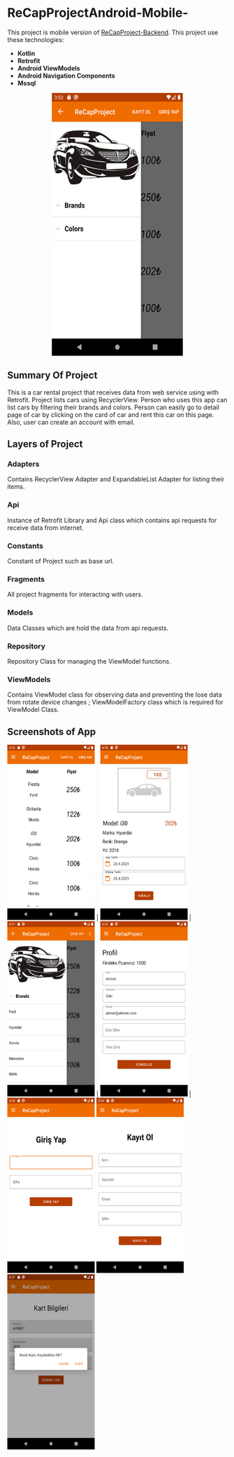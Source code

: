 # ReCapProjectAndroid-Mobile-
This project is mobile version of [ReCapProject-Backend](https://github.com/VonHumbolt/ReCapProject). This project use these technologies:
- **Kotlin**
- **Retrofit**
- **Android ViewModels**
- **Android Navigation Components**
- **Mssql**

<p align="center">
<img src="Images/main.png" width="300" height="600">
</p>

## Summary Of Project
  This is a car rental project that receives data from web service using with Retrofit. Project lists cars using RecyclerView. Person who uses this app can list cars by filtering their
brands and colors. Person can easily go to detail page of car by clicking on the card of car and rent this car on this page. Also, user can create an account with email.


## Layers of Project

### Adapters
Contains RecyclerView Adapter and ExpandableList Adapter for listing their items. 

### Api
Instance of Retrofit Library and Api class which contains api requests for receive data from internet.

### Constants
Constant of Project such as base url.

### Fragments
All project fragments for interacting with users.

### Models
Data Classes which are hold the data from api requests.

### Repository
Repository Class for managing the ViewModel functions.

### ViewModels
Contains ViewModel class for observing data and preventing the lose data from rotate device changes ; ViewModelFactory class which is required for ViewModel Class.



## Screenshots of App
<img src="Images/list.png" width="200" height="400"> | 
<img src="Images/detail.png" width="200" height="400"> |
<img src="Images/main2.png" width="200" height="400"> |
<img src="Images/profile.png" width="200" height="400"> |
<img src="Images/login.png" width="200" height="400">
<img src="Images/register.png" width="200" height="400">
<img src="Images/pay.png" width="200" height="400">

